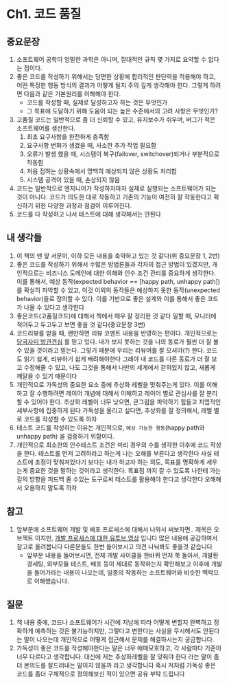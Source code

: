 # Ch1. 코드 품질

## 중요문장
1. 소프트웨어 공학이 엄밀한 과학은 아니며, 절대적인 규칙 몇 가지로 요약할 수 없다는 점이다.
2. 좋은 코드를 작성하기 위해서는 당면한 상황에 합리적인 판단력을 적용해야 하고, 어떤 특정한 행동 방식의 결과가 어떻게 될지 주의 깊게 생각해야 한다. 그렇게 하려면 다음과 같은 기본원리를 이해해야 한다.
   - 코드를 작성할 때, 실제로 달성하고자 하는 것은 무엇인가
   - 그 목표에 도달하기 위해 도움이 되는 높은 수준에서의 고려 사항은 무엇인가?
3. 고품질 코드는 일반적으로 좀 더 신뢰할 수 있고, 유지보수가 쉬우며, 버그가 적은 소프트웨어를 생산한다.
   1. 최초 요구사항을 완전하게 충족함
   2. 요구사항 변화가 생겼을 때, 사소한 추가 작업 필요함
   3. 오류가 발생 했을 때, 시스템이 복구(failover, switchover)되거나 부분적으로 작동함
   4. 처음 접하는 상황속에서 명백히 예상되지 않은 상황도 처리함
   5. 시스템 공격이 있을 때, 손상되지 않음
4. 코드는 일반적으로 엔지니어가 작성하자마자 실제로 실행되는 소프트웨어가 되는 것이 아니다. 코드가 의도한 대로 작동하고 기존의 기능이 여전히 잘 작동한다고 확신하기 위한 다양한 과정과 점검이 이루어진다.
5. 코드를 다 작성하고 나서 테스트에 대해 생각해서는 안된다


## 내 생각들
1. 이 책의 맨 앞 서문이, 이하 모든 내용을 축약하고 있는 것 같다(위 중요문장 1, 2번)
2. 좋은 코드를 작성하기 위해서 수많은 방법론들과 각자의 접근 방법이 있겠지만, 개인적으로는 비즈니스 도메인에 대한 이해와 인수 조건 관리를 중요하게 생각한다. 이를 통해서, 예상 동작(expected behavior == [happy path, unhappy path])를 확실히 파악할 수 있고, 이것 이외의 동작들은 예상하지 못한 동작(unexpected behavior)들로 정의할 수 있다. 이를 기반으로 좋은 설계와 이를 통해서 좋은 코드가 나올 수 있다고 생각한다
3. 좋은코드(고품질코드)에 대해서 책에서 매우 잘 정리한 것 같다 일할 때, 모니터에 적어두고 두고두고 보면 좋을 것 같다(중요문장 3번)
4. 코드리뷰를 받을 때, 왠만하면 리뷰 코멘트 내용을 반영하는 편이다. 개인적으로는 [당국자미 방관견심](https://m.cafe.daum.net/kyongcj/9Lg8/715?listURI=%2Fkyongcj%2F9Lg8) 를 믿고 있다. 내가 보지 못하는 것을 나의 동료가 훨씬 더 잘 볼 수 있을 것이라고 믿는다. 그렇기 때문에 우리는 리뷰어를 잘 모셔야(?) 한다. 코드도 읽기 쉽게, 리뷰하기 쉽게 배려해야한다 그래야 내 코드를 다른 동료가 더 잘 보고 수정해줄 수 있고, 나도 그것을 통해서 나만의 세계에서 갇혀있지 않고, 새롭게 깨달을 수 있기 때문이다
5. 개인적으로 가독성의 중요한 요소 중에 추상화 레벨을 맞춰주는게 있다. 이를 이해하고 잘 수행하려면 레이어 개념에 대해서 이해하고 레이어 별로 관심사를 잘 분리 할 수 있어야 한다. 추상화 레벨이 너무 낮으면, 큰그림을 파악하기 힘들고 지엽적인 세부사항에 집중하게 된다 가독성을 올리고 싶다면, 추상화를 잘 정의해서, 레벨 별로 코드를 작성할 수 있도록 하자
6. 테스트 코드를 작성하는 이유는 개인적으로, `예상 가능한 행동`(happy path와 unhappy path) 을 검증하기 위함이다.
7. 개인적으로 최소한의 인수테스트 조건은 미리 경우의 수를 생각한 이후에 코드 작성을 한다. 테스트를 먼저 고려하라고 하는게 나는 오해를 부른다고 생각한다 사실 테스트에 초점이 맞춰져있다기 보다는 내가 하고자 하는 의도, 목표를 명확하게 세우는게 중요한 것을 말하는 것이라고 생각한다. 목표점 까지 갈 수 있도록 나한테 가는 길의 방향을 피드백 줄 수있는 도구로써 테스트를 활용해야 한다고 생각한다 오해해서 오용하지 말도록 하자
 

## 참고
1. 앞부분에 소프트웨어 개발 및 배포 프로세스에 대해서 나와서 써보자면.. 제목은 오브젝트 이지만, [개발 프로세스에 대한 유투브 영상](https://youtu.be/biJS1Ze8UMw?list=PLBNdLLaRx_rLOQsMCWxvawSUVI6cXoMsk) 입니다 많은 내용에 공감하여서 참고로 올려봅니다 다른분들도 한번 들어보시고 의견 나눠봐도 좋을것 같습니다
    * 앞부분 내용을 들어보시면, 전체 개발 사이클을 한바퀴 먼저 쭉 돌아서, 개발환경세팅, 외부모듈 테스트, 배포 등이 제대로 동작하는지 확인해보고 이후에 개발을 들어가라는 내용이 나오는데, 일종의 작동하는 소프트웨어와 비슷한 맥락으로 이해했습니다.


## 질문
1. 책 내용 중에, 코드나 소프트웨어가 시간에 지남에 따라 어떻게 변할지 완벽하고 정확하게 예측하는 것은 불가능하지만, 그렇다고 변한다는 사실을 무시해서도 안된다는 말이 나오는데 개인적으로 어떻게 접근해서 문제를 해결하시는지 궁금합니다.
2. 가독성이 좋은 코드를 작성해야한다는 말은 너무 애매모호하고, 각 사람마다 기준이 너무 다르다고 생각합니다. 대신에 저는 추상화레벨을 잘 맞춰야 한다 라는 말이 좀 더 본의도를 잘드러내는 말이지 않을까 라고 생각합니다 혹시 저처럼 가독성 좋은 코드를 좀더 구체적으로 정의해보신 적이 있으면 공유 부탁 드립니다
